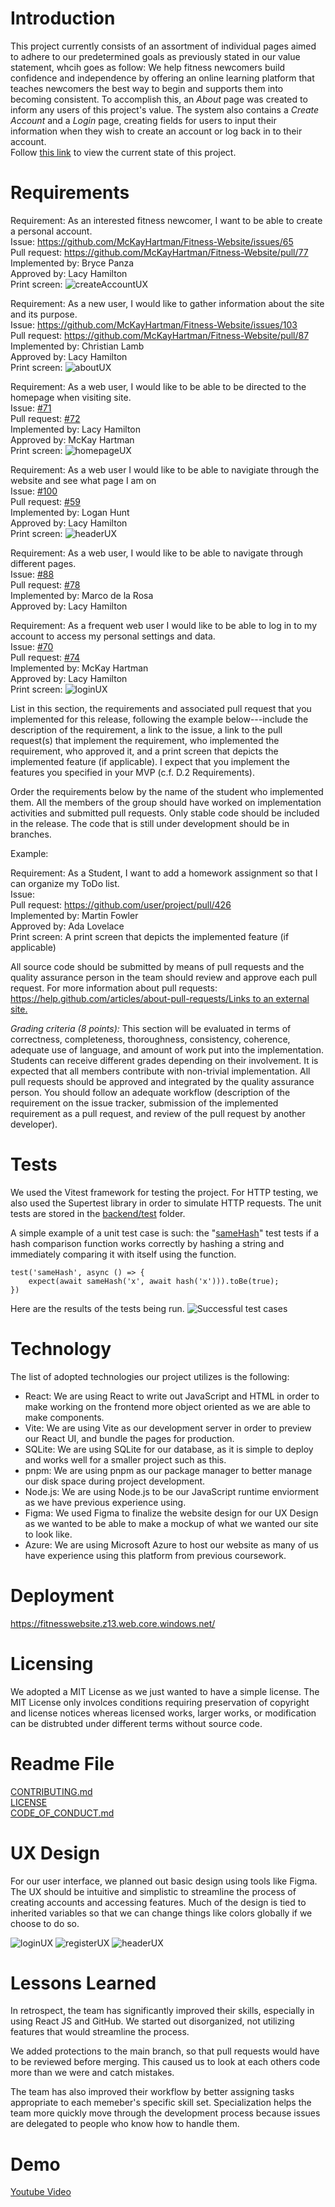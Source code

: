 # Introduction

This project currently consists of an assortment of individual pages aimed to adhere to our predetermined goals as previously stated in our value statement, whcih goes as follow: We help fitness newcomers build confidence and independence by offering an online learning platform that teaches newcomers the best way to begin and supports them into becoming consistent. To accomplish this, an *About* page was created to inform any users of this project's value. The system also contains a *Create Account* and a *Login* page, creating fields for users to input their information when they wish to create an account or log back in to their account. <br>
Follow [this link](https://github.com/McKayHartman/Fitness-Website) to view the current state of this project.


# Requirements

Requirement: As an interested fitness newcomer, I want to be able to create a personal account. <br>
Issue: https://github.com/McKayHartman/Fitness-Website/issues/65 <br>
Pull request: https://github.com/McKayHartman/Fitness-Website/pull/77 <br>
Implemented by: Bryce Panza <br>
Approved by: Lacy Hamilton <br>
Print screen: ![createAccountUX](./Images/createaccount.png) <br>


Requirement: As a new user, I would like to gather information about the site and its purpose. <br>
Issue: https://github.com/McKayHartman/Fitness-Website/issues/103 <br>
Pull request: https://github.com/McKayHartman/Fitness-Website/pull/87 <br>
Implemented by: Christian Lamb <br>
Approved by: Lacy Hamilton <br>
Print screen: ![aboutUX](./Images/about.png) <br>


Requirement: As a web user, I would like to be able to be directed to the homepage when visiting site. <br>
Issue: [#71](https://github.com/McKayHartman/Fitness-Website/issues/71) <br>
Pull request: [#72](https://github.com/McKayHartman/Fitness-Website/pull/72) <br>
Implemented by: Lacy Hamilton <br>
Approved by: McKay Hartman <br>
Print screen: ![homepageUX](./Images/homepage.png) <br>


Requirement: As a web user I would like to be able to navigiate through the website and see what page I am on<br>
Issue: [#100](https://github.com/McKayHartman/Fitness-Website/issues/100) <br>
Pull request: [#59](https://github.com/McKayHartman/Fitness-Website/pull/59)<br>
Implemented by: Logan Hunt <br>
Approved by: Lacy Hamilton <br>
Print screen: ![headerUX](./Images/headerUX.png) <br>


Requirement: As a web user, I would like to be able to navigate through different pages.<br>
Issue: [#88](https://github.com/McKayHartman/Fitness-Website/issues/88) <link to your GitHub issue> <br>
Pull request: [#78](https://github.com/McKayHartman/Fitness-Website/pull/78) <br>
Implemented by: Marco de la Rosa <br>
Approved by: Lacy Hamilton <br>


Requirement: As a frequent web user I would like to be able to log in to my account to access my personal settings and data. <br>
Issue: [#70](https://github.com/McKayHartman/Fitness-Website/issues/70) <br>
Pull request: [#74](https://github.com/McKayHartman/Fitness-Website/pull/74) <br>
Implemented by: McKay Hartman <br>
Approved by: Lacy Hamilton <br> 
Print screen: ![loginUX](./Images/login.png) <br>


List in this section, the requirements and associated pull request that you implemented for this release, following the example below---include the description of the requirement, a link to the issue, a link to the pull request(s) that implement the requirement, who implemented the requirement, who approved it, and a print screen that depicts the implemented feature (if applicable). I expect that you implement the features you specified in your MVP (c.f. D.2 Requirements). 

Order the requirements below by the name of the student who implemented them. All the members of the group should have worked on implementation activities and submitted pull requests. Only stable code should be included in the release. The code that is still under development should be in branches.

Example:

Requirement: As a Student, I want to add a homework assignment so that I can organize my ToDo list.  
Issue: <link to your GitHub issue>  
Pull request: https://github.com/user/project/pull/426  
Implemented by: Martin Fowler  
Approved by: Ada Lovelace  
Print screen: A print screen that depicts the implemented feature (if applicable)

All source code should be submitted by means of pull requests and the quality assurance person in the team should review and approve each pull request. For more information about pull requests:  
[https://help.github.com/articles/about-pull-requests/Links to an external site.](https://help.github.com/articles/about-pull-requests/)

_Grading criteria (8 points):_ This section will be evaluated in terms of correctness, completeness, thoroughness, consistency, coherence, adequate use of language, and amount of work put into the implementation. Students can receive different grades depending on their involvement. It is expected that all members contribute with non-trivial implementation. All pull requests should be approved and integrated by the quality assurance person. You should follow an adequate workflow (description of the requirement on the issue tracker, submission of the implemented requirement as a pull request, and review of the pull request by another developer). 

# Tests

We used the Vitest framework for testing the project. For HTTP testing, we also used the Supertest library in order to simulate HTTP requests. The unit tests are stored in the [backend/test](https://github.com/McKayHartman/Fitness-Website/tree/main/backend/test)  folder. 

A simple example of a unit test case is such: the "[sameHash](https://github.com/McKayHartman/Fitness-Website/blob/main/backend/test/auth.test.js)" test tests if a hash comparison function works correctly by hashing a string and immediately comparing it with itself using the function.

```
test('sameHash', async () => {
    expect(await sameHash('x', await hash('x'))).toBe(true);
})
```

Here are the results of the tests being run.
![Successful test cases](./images/test-cases.jpg)

# Technology

The list of adopted technologies our project utilizes is the following:

- React: We are using React to write out JavaScript and HTML in order to make working on the frontend more object oriented as we are able to make components. <br>
- Vite: We are using Vite as our development server in order to preview our React UI, and bundle the pages for production.
- SQLite: We are using SQLite for our database, as it is simple to deploy and works well for a smaller project such as this.<br>
- pnpm: We are using pnpm as our package manager to better manage our disk space during project development. <br>
- Node.js: We are using Node.js to be our JavaScript runtime enviorment as we have previous experience using. <br>
- Figma: We used Figma to finalize the website design for our UX Design as we wanted to be able to make a mockup of what we wanted our site to look like. <br>
- Azure: We are using Microsoft Azure to host our website as many of us have experience using this platform from previous coursework. <br>

# Deployment

https://fitnesswebsite.z13.web.core.windows.net/

# Licensing

We adopted a MIT License as we just wanted to have a simple license. The MIT License only involces conditions requiring preservation of copyright and license notices whereas licensed works, larger works, or modification can be distrubted under different terms without source code.

# Readme File

[CONTRIBUTING.md](https://github.com/McKayHartman/Fitness-Website/blob/main/README.md) <br>
[LICENSE](https://github.com/McKayHartman/Fitness-Website/blob/main/LICENSE) <br>
[CODE_OF_CONDUCT.md](https://github.com/McKayHartman/Fitness-Website/blob/main/CODE_OF_CONDUCT.md) <br>

# UX Design
For our user interface, we planned out basic design using tools like Figma. The UX should be intuitive and simplistic to streamline the process of creating accounts and accessing features. Much of the design is tied to inherited variables so that we can change things like colors globally if we choose to do so.

![loginUX](./Images/loginUX.png)
![registerUX](./Images/registerUX.png)
![headerUX](./Images/headerUX.png)

# Lessons Learned

In retrospect, the team has significantly improved their skills, especially in using React JS and GitHub. We started out disorganized, not utilizing features that would streamline the process.

We added protections to the main branch, so that pull requests would have to be reviewed before merging. This caused us to look at each others code more than we were and catch mistakes.

The team has also improved their workflow by better assigning tasks appropriate to each memeber's specific skill set. Specialization helps the team more quickly move through the development process because issues are delegated to people who know how to handle them.

# Demo

[Youtube Video](https://youtu.be/Zol3ltbpPQY)
